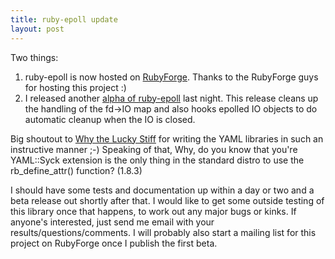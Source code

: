 ```yaml
--- 
title: ruby-epoll update
layout: post
---
```

Two things:

1. ruby-epoll is now hosted on [RubyForge](http://rubyforge.org/projects/ruby-epoll). Thanks to the RubyForge guys for hosting this project :)
1. I released another [alpha of ruby-epoll](http://cbcg.net/code/ruby-epoll-ALPHA002.tar.bz2) last night. This release cleans up the handling of the fd->IO map and also hooks epolled IO objects to do automatic cleanup when the IO is closed.

Big shoutout to [Why the Lucky Stiff](http://redhanded.hobix.com/) for writing the YAML libraries in such an instructive manner ;-) Speaking of that, Why, do you know that you're YAML::Syck extension is the only thing in the standard distro to use the rb_define_attr() function? (1.8.3)

I should have some tests and documentation up within a day or two and a beta release out shortly after that. I would like to get some outside testing of this library once that happens, to work out any major bugs or kinks. If anyone's interested, just send me email with your results/questions/comments. I will probably also start a mailing list for this project on RubyForge once I publish the first beta.
